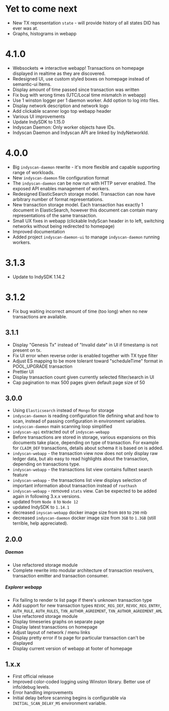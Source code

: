 # Yet to come next
- New TX representation `state` - will provide history of all states DID has ever was at.  
- Graphs, histograms in webapp 

# 4.1.0
- Websockets => interactive webapp! Transactions on homepage displayed in realtime as they are discovered.
- Redesigned UI, use custom styled boxes on homepage instead of semantic-ui Items.
- Display amount of time passed since transaction was written
- Fix bug with wrong times (UTC/Local time mismatch in webapp)
- Use 1 winston logger per 1 daemon worker. Add option to log into files.
- Display network description and network logo
- Add clickable scanner logo top webapp header
- Various UI improvements
- Update IndySDK to 1.15.0
- Indyscan Daemon: Only worker objects have IDs.
- Indyscan Daemon and Indyscan API are linked by IndyNetworkId.


# 4.0.0
- Big `indyscan-daemon` rewrite - it's more flexible and capable supporting range of workloads.
- New `indyscan-daemon` file configuration format
- The `indyscan-daemon` can be now run with HTTP server enabled. The exposed API enables management of workers. 
- Redesigned ElasticSearch storage model. Transaction can now have arbitrary number of format representations. 
- New transaction storage model. Each transaction has exactly 1 document in ElasticSearch, however this document
can contain many representations of the same transaction.
- Small UX fixes in webapp (clickable IndyScan header in to left, switching networks without being redirected to homepage)
- Improved documentation 
- Added project `indyscan-daemon-ui` to manage `indyscan-daemon` running workers. 

# 3.1.3
- Update to IndySDK 1.14.2

# 3.1.2
- Fix bug waiting incorrect amount of time (too long) when no new transactions are available.

## 3.1.1
- Display "Genesis Tx" instead of "Invalid date" in UI if timestamp is not present on tx.
- Fix UI error when reverse order is enabled together with TX type filter
- Adjust ES mapping to be more tolerant toward "scheduleTime" format in POOL_UPGRADE transaction
- Prettier UI
- Display transaction count given currently selected filter/search in UI
- Cap pagination to max 500 pages given default page size of 50

## 3.0.0
- Using `Elasticsearch` instead of `Mongo` for storage
- `indyscan-daemon` is reading configuration file defining what and how to scan, instead of passing configuration
  in environment variables.
- `indysccan-daemon` main scanning loop simplified 
- `indyscan-api` extracted out of `indyscan-webapp`
- Before transactions are stored in storage, various expansions on this documents take place, depending on 
  type of transaction. For example for `CLAIM_DEF` transactions, details about schema it is based on is added.
- `indyscan-webapp` - the transaction view now does not only display raw ledger data, but alo easy to read
  highlights about the transaction, depending on transactions type.
- `indyscan-webapp` - the transactions list view contains fulltext search feature
- `indyscan-webapp` - the transactions list view displays selection of important information about transaction 
  instead of `roothash` 
- `indyscan-webapp` - removed `stats` view. Can be expected to be added again in following 3.x.x versions.
- updated from `Node 8` to `Node 12`
- updated IndySDK to `1.14.1`
- decreased `inyscan-webapp` docker image size from `869` to `290` mb
- decreased `indyscan-daemon` docker image size from `3GB` to `1.3GB` (still terrible, help appreciated).
 
## 2.0.0
##### Daemon
- Use refactored storage module
- Complete rewrite into modular architecture of transaction resolvers, transaction emitter and 
transaction consumer.

##### Explorer webapp
- Fix failing to render tx list page if there's unknown transaction type
- Add support for new transaction types `REVOC_REG_DEF`, `REVOC_REG_ENTRY`, `AUTH_RULE`, 
`AUTH_RULES`, `TXN_AUTHOR_AGREEMENT`, `TXN_AUTHOR_AGREEMENT_AML`
- Use refactored storage module
- Display timeseries graphs on separate page
- Display latest transactions on homepage
- Adjust layout of network / menu links
- Display pretty error if tx page for particular transaction can't be displayed
- Display current version of webapp at footer of homepage

## 1.x.x
- First official release
- Improved color-coded logging using Winston library. Better use of info/debug levels. 
- Error handling improvements 
- Initial delay before scanning begins is configurable via `INITIAL_SCAN_DELAY_MS` environment variable.
